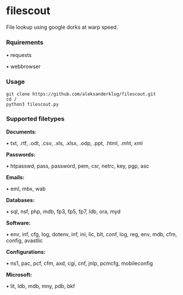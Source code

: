 # filescout
File lookup using google dorks at warp speed.

### Rquirements
• requests

• webbrowser

### Usage
```
git clone https://github.com/aleksanderklug/filescout.git
cd /
python3 filescout.py
```
### Supported filetypes
**Documents**: 

• txt, .rtf, .odt, .csv, .xls, .xlsx, .odp, .ppt, .html, .mht, xml

**Passwords:** 

• htpasswd, pass, password, pem, csr, netrc, key, pgp, asc

**Emails:** 

• eml, mbx, wab

**Databases:** 

• sql, nsf, php, mdb, fp3, fp5, fp7, ldb, ora, myd

**Software:** 

• env, inf, cfg, log, dotenv, inf, ini, lic, blt, conf, log, reg, env, mdb, cfm, config, avastlic

**Configurations:** 

• ns1, pac, pcf, cfm, axd, cgi, cnf, jnlp, pcmcfg, mobileconfig

**Microsoft:** 

• lit, ldb, mdb, mny, pdb, bkf

